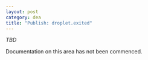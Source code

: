 ```yaml
---
layout: post
category: dea
title: "Publish: droplet.exited"
---
```


*TBD*

Documentation on this area has not been commenced.
